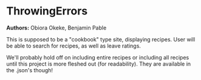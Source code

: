 # ThrowingErrors

**Authors:** Obiora Okeke, Benjamin Pable


This is supposed to be a "cookbook" type site, displaying recipes. User will be able to search for recipes, as well as leave ratings.

We'll probably hold off on including entire recipes or including all recipes until this project is more fleshed out (for readability). They are available in the .json's though!


